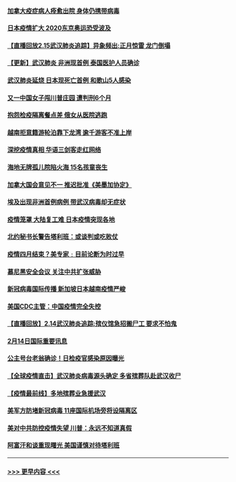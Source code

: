 #### [加拿大疫症病人痊愈出院 身体仍携带病毒](../pages/prog202/a102778061.md?t=02160011) 
#### [日本疫情扩大 2020东京奥运恐受波及](../pages/prog202/a102778049.md?t=02160011) 
#### [【直播回放2.15武汉肺炎追踪】异象频出:正月惊雷 龙门倒塌](../pages/prog202/a102777974.md?t=02160011) 
#### [【更新】武汉肺炎 非洲现首例 泰国医护人员确诊](../pages/prog202/a102770740.md?t=02160011) 
#### [武汉肺炎延烧 日本现死亡首例 和歌山5人感染](../pages/prog202/a102777815.md?t=02160011) 
#### [又一中国女子闯川普庄园 遭判刑6个月](../pages/prog202/a102777673.md?t=02160011) 
#### [抱怨检疫隔离餐点差 俄女从医院逃跑](../pages/prog202/a102777667.md?t=02160011) 
#### [越南拒意籍游轮泊靠下龙湾 逾千游客不准上岸](../pages/prog202/a102777646.md?t=02160011) 
#### [深挖疫情真相 华语三剑客走红网络](../pages/prog202/a102777624.md?t=02160011) 
#### [海地无牌孤儿院陷火海 15名孩童丧生](../pages/prog202/a102777620.md?t=02160011) 
#### [加拿大国会意见不一 推迟批准《美墨加协定》](../pages/prog202/a102777575.md?t=02160011) 
#### [埃及出现非洲首例病例 带武汉病毒却无症状](../pages/prog202/a102777559.md?t=02160011) 
#### [疫情笼罩 大陆复工难 日本疫情突现各地](../pages/prog202/a102777455.md?t=02160011) 
#### [北约秘书长警告塔利班：或谈判或吃败仗](../pages/prog202/a102777442.md?t=02160011) 
#### [疫情四月结束？美专家﹕目前论断为时过早](../pages/prog202/a102777248.md?t=02160011) 
#### [慕尼黑安全会议 关注中共扩张威胁](../pages/prog202/a102777254.md?t=02160011) 
#### [新冠病毒国际传播 新加坡日本越南疫情严峻](../pages/prog202/a102777245.md?t=02160011) 
#### [美国CDC主管：中国疫情完全失控](../pages/prog202/a102777236.md?t=02160011) 
#### [【直播回放】2.14武汉肺炎追踪:殡仪馆急招搬尸工 要求不怕鬼](../pages/prog202/a102777141.md?t=02160011) 
#### [2月14日国际重要讯息](../pages/prog202/a102777073.md?t=02160011) 
#### [公主号台老翁确诊！日检疫官感染原因曝光](../pages/prog202/a102777075.md?t=02160011) 
#### [【全球疫情直击】武汉肺炎病毒源头确定 多省殡葬队赴武汉收尸](../pages/prog202/a102777026.md?t=02160011) 
#### [【疫情最前线】多地殡葬业急援武汉](../pages/prog202/a102776986.md?t=02160011) 
#### [美军方防堵新冠病毒 11座国际机场旁将设隔离区](../pages/prog202/a102776870.md?t=02160011) 
#### [美对中共防控疫情失望 川普：永远不知道真假](../pages/prog202/a102776836.md?t=02160011) 
#### [阿富汗和谈重现曙光 美国谨慎对待塔利班](../pages/prog202/a102776748.md?t=02160011) 

----
#### [ >>> 更早内容 <<< ](../indexes/prog202-earlier.md)
